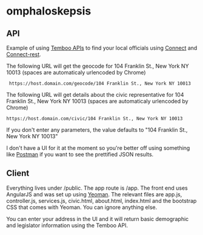 omphaloskepsis
==============

API
----

Example of using [Temboo APIs](https://temboo.com/library/Library/Labs/GoodCitizen/Civic/]) to find your local officials using [Connect](http://www.senchalabs.org/connect/) and [Connect-rest](https://github.com/imrefazekas/connect-rest).

The following URL will get  the geocode for 104 Franklin St., New York NY 10013 (spaces are automaticaly urlencoded by Chrome)

```no-highlight
 https://host.domain.com/geocode/104 Franklin St., New York NY 10013
```

The following URL will get  details about the civic representative for 104 Franklin St., New York NY 10013 (spaces are automaticaly urlencoded by Chrome)

```no-highlight
https://host.domain.com/civic/104 Franklin St., New York NY 10013
```

If you don't enter any parameters, the value defaults to "104 Franklin St., New York NY 10013"

I don't have a UI for it at the moment so you're better off using something like [Postman](http://www.getpostman.com/) if you want to see the prettified JSON results.


Client
-------
Everything lives under /public. The app route is /app.
The front end uses AngularJS and was set up using [Yeoman](http://yeoman.io/). 
The relevant files are app.js, controller.js, services.js, civic.html, about.html, index.html and the bootstrap CSS that comes with Yeoman. You can ignore anything else. 

You can enter your address in the UI and it will return basic demographic and legislator information using the Temboo API.